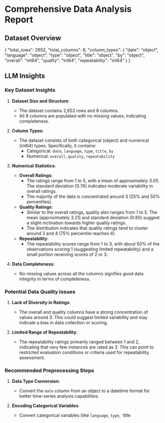 # Comprehensive Data Analysis Report

## Dataset Overview
{
  "total_rows": 2652,
  "total_columns": 8,
  "column_types": {
    "date": "object",
    "language": "object",
    "type": "object",
    "title": "object",
    "by": "object",
    "overall": "int64",
    "quality": "int64",
    "repeatability": "int64"
  }
}

## LLM Insights
### Key Dataset Insights

1. **Dataset Size and Structure**:
   - The dataset contains 2,652 rows and 8 columns.
   - All 8 columns are populated with no missing values, indicating completeness.

2. **Column Types**:
   - The dataset consists of both categorical (object) and numerical (int64) types. Specifically, it contains:
     - Categorical: `date`, `language`, `type`, `title`, `by`
     - Numerical: `overall`, `quality`, `repeatability`

3. **Numerical Statistics**:
   - **Overall Ratings**:
     - The ratings range from 1 to 5, with a mean of approximately 3.05. The standard deviation (0.76) indicates moderate variability in overall ratings.
     - The majority of the data is concentrated around 3 (25% and 50% percentiles).
   - **Quality Ratings**:
     - Similar to the overall ratings, quality also ranges from 1 to 5. The mean (approximately 3.21) and standard deviation (0.80) suggest a slight inclination towards higher quality ratings.
     - The distribution indicates that quality ratings tend to cluster around 3 and 4 (75% percentile reaches 4).
   - **Repeatability**:
     - The repeatability scores range from 1 to 3, with about 50% of the observations scoring 1 (suggesting limited repeatability) and a small portion receiving scores of 2 or 3.

4. **Data Completeness**:
   - No missing values across all the columns signifies good data integrity in terms of completeness.

### Potential Data Quality Issues

1. **Lack of Diversity in Ratings**:
   - The overall and quality columns have a strong concentration of values around 3. This could suggest limited variability and may indicate a bias in data collection or scoring.

2. **Limited Range of Repeatability**:
   - The repeatability ratings primarily ranged between 1 and 2, indicating that very few instances are rated as 3. This can point to restricted evaluation conditions or criteria used for repeatability assessment.

### Recommended Preprocessing Steps

1. **Data Type Conversion**:
   - Convert the `date` column from an object to a datetime format for better time-series analysis capabilities.
  
2. **Encoding Categorical Variables**:
   - Convert categorical variables (like `language`, `type`, `title